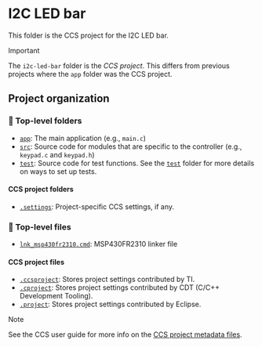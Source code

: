 # I2C LED bar

This folder is the CCS project for the I2C LED bar.

> [!IMPORTANT]
> The `i2c-led-bar` folder is the *CCS project*. This differs from previous projects where the `app` folder was the CCS project.

## Project organization

### 📁 Top-level folders

- [`app`](app): The main application (e.g., `main.c`)
- [`src`](src): Source code for modules that are specific to the controller (e.g., `keypad.c` and `keypad.h`)
- [`test`](test): Source code for test functions. See the [`test`](test) folder for more details on ways to set up tests.

#### CCS project folders

- [`.settings`](.settings): Project-specific CCS settings, if any.

### 📄 Top-level files

- [`lnk_msp430fr2310.cmd`](lnk_msp430fr2310.cmd): MSP430FR2310 linker file

#### CCS project files

- [`.ccsproject`](.ccsproject): Stores project settings contributed by TI.
- [`.cproject`](.cproject): Stores project settings contributed by CDT (C/C++ Development Tooling).
- [`.project`](.project): Stores project settings contributed by Eclipse.

> [!NOTE]
> See the CCS user guide for more info on the [CCS project metadata files](https://software-dl.ti.com/ccs/esd/documents/users_guide_ccs_20.0.2/ccs_project-management.html#create-project).